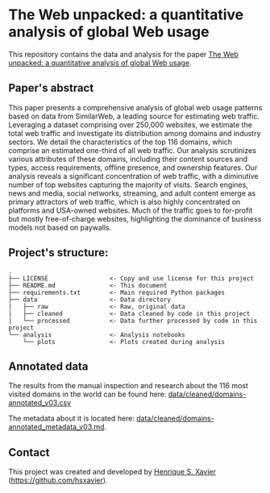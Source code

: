# The Web unpacked: a quantitative analysis of global Web usage

This repository contains the data and analysis for the paper [The Web unpacked: a quantitative analysis of global Web usage](https://arxiv.org/abs/2404.17095).

## Paper's abstract

This paper presents a comprehensive analysis of global web usage patterns based on data from SimilarWeb, a leading source for estimating web traffic. Leveraging a dataset comprising over 250,000 websites, we estimate the total web traffic and investigate its distribution among domains and industry sectors. We detail the characteristics of the top 116 domains, which comprise an estimated one-third of all web traffic. Our analysis scrutinizes various attributes of these domains, including their content sources and types, access requirements, offline presence, and ownership features. Our analysis reveals a significant concentration of web traffic, with a diminutive number of top websites capturing the majority of visits. Search engines, news and media, social networks, streaming, and adult content emerge as primary attractors of web traffic, which is also highly concentrated on platforms and USA-owned websites. Much of the traffic goes to for-profit but mostly free-of-charge websites, highlighting the dominance of business models not based on paywalls.

## Project's structure:

    .
	├── LICENSE                 <- Copy and use license for this project
    ├── README.md               <- This document
    ├── requirements.txt        <- Main required Python packages
    ├── data                    <- Data directory
    |   ├── raw                 <- Raw, original data
    |   ├── cleaned             <- Data cleaned by code in this project
    |   └── processed           <- Data further processed by code in this project
    └── analysis                <- Analysis notebooks
        └── plots               <- Plots created during analysis
    

## Annotated data

The results from the manual inspection and research about the 116 most visited domains in the world can be found here: 
[data/cleaned/domains-annotated_v03.csv](data/cleaned/domains-annotated_v03.csv)

The metadata about it is located here: [data/cleaned/domains-annotated_metadata_v03.md](data/cleaned/domains-annotated_metadata_v03.md).

## Contact

This project was created and developed by [Henrique S. Xavier](http://henriquexavier.net) (<https://github.com/hsxavier>).
